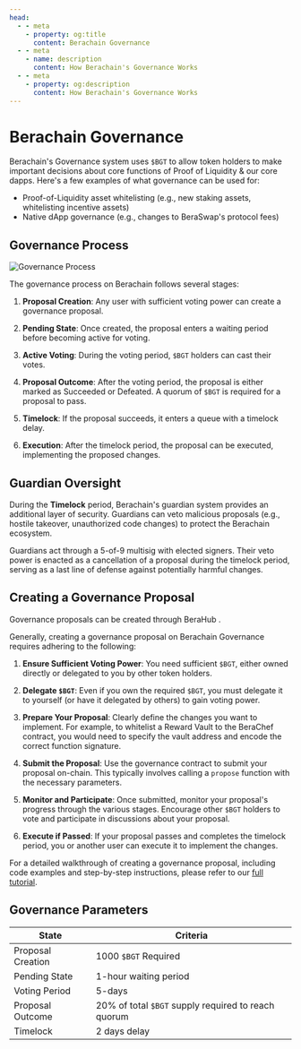 ```yaml
---
head:
  - - meta
    - property: og:title
      content: Berachain Governance
  - - meta
    - name: description
      content: How Berachain's Governance Works
  - - meta
    - property: og:description
      content: How Berachain's Governance Works
---
```


<script setup>
  import config from '@berachain/config/constants.json';
</script>

# Berachain Governance

Berachain's Governance system uses `$BGT` to allow token holders to make important decisions about core functions of Proof of Liquidity & our core dapps. Here's a few examples of what governance can be used for:

- Proof-of-Liquidity asset whitelisting (e.g., new staking assets, whitelisting incentive assets)
- Native dApp governance (e.g., changes to BeraSwap's protocol fees)

## Governance Process

![Governance Process](/assets/governance-process.png)

The governance process on Berachain follows several stages:

1. **Proposal Creation**: Any user with sufficient voting power can create a governance proposal.

2. **Pending State**: Once created, the proposal enters a waiting period before becoming active for voting.

3. **Active Voting**: During the voting period, `$BGT` holders can cast their votes.

4. **Proposal Outcome**: After the voting period, the proposal is either marked as Succeeded or Defeated. A quorum of `$BGT` is required for a proposal to pass.

5. **Timelock**: If the proposal succeeds, it enters a queue with a timelock delay.

6. **Execution**: After the timelock period, the proposal can be executed, implementing the proposed changes.

## Guardian Oversight

During the **Timelock** period, Berachain's guardian system provides an additional layer of security. Guardians can veto malicious proposals (e.g., hostile takeover, unauthorized code changes) to protect the Berachain ecosystem.

Guardians act through a 5-of-9 multisig with elected signers. Their veto power is enacted as a cancellation of a proposal during the timelock period, serving as a last line of defense against potentially harmful changes.

## Creating a Governance Proposal

Governance proposals can be created through <a :href="config.mainnet.dapps.hub.url + 'governance/general/'">
BeraHub
</a>.

Generally, creating a governance proposal on Berachain Governance requires adhering to the following:

1. **Ensure Sufficient Voting Power**: You need sufficient `$BGT`, either owned directly or delegated to you by other token holders.

2. **Delegate `$BGT`**: Even if you own the required `$BGT`, you must delegate it to yourself (or have it delegated by others) to gain voting power.

3. **Prepare Your Proposal**: Clearly define the changes you want to implement. For example, to whitelist a Reward Vault to the BeraChef contract, you would need to specify the vault address and encode the correct function signature.

4. **Submit the Proposal**: Use the governance contract to submit your proposal on-chain. This typically involves calling a `propose` function with the necessary parameters.

5. **Monitor and Participate**: Once submitted, monitor your proposal's progress through the various stages. Encourage other `$BGT` holders to vote and participate in discussions about your proposal.

6. **Execute if Passed**: If your proposal passes and completes the timelock period, you or another user can execute it to implement the changes.

For a detailed walkthrough of creating a governance proposal, including code examples and step-by-step instructions, please refer to our [full tutorial](https://github.com/berachain/guides/tree/main/apps/berachain-governance-proposal).

## Governance Parameters

| State             | Criteria                                            |
| ----------------- | --------------------------------------------------- |
| Proposal Creation | 1000 `$BGT` Required                                |
| Pending State     | 1-hour waiting period                               |
| Voting Period     | 5-days                                              |
| Proposal Outcome  | 20% of total `$BGT` supply required to reach quorum |
| Timelock          | 2 days delay                                        |
